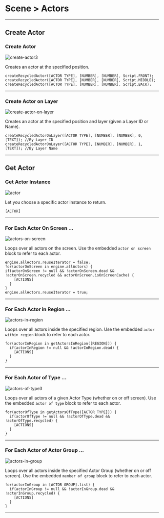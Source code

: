 # Scene > Actors

***

## Create Actor

### <a name="create-actor3"></a> Create Actor

![create-actor3](http://static.stencyl.com/pedia2/block-images/2%20-%20Scene/0%20-%20Actors/create-actor3.png)

Creates an actor at the specified position.

```
createRecycledActor([ACTOR TYPE], [NUMBER], [NUMBER], Script.FRONT);
createRecycledActor([ACTOR TYPE], [NUMBER], [NUMBER], Script.MIDDLE);
createRecycledActor([ACTOR TYPE], [NUMBER], [NUMBER], Script.BACK);
```

***

### <a name="create-actor-on-layer"></a> Create Actor on Layer

![create-actor-on-layer](http://static.stencyl.com/pedia2/block-images/2%20-%20Scene/0%20-%20Actors/create-actor-on-layer.png)

Creates an actor at the specified position and layer (given a Layer ID or Name).

```
createRecycledActorOnLayer([ACTOR TYPE], [NUMBER], [NUMBER], 0, [TEXT]); //By Layer ID
createRecycledActorOnLayer([ACTOR TYPE], [NUMBER], [NUMBER], 1, [TEXT]); //By Layer Name
```

***

## Get Actor

### <a name="actor"></a> Get Actor Instance

![actor](http://static.stencyl.com/pedia2/block-images/2%20-%20Scene/0%20-%20Actors/actor.png)

Let you choose a specific actor instance to return.

```
[ACTOR]
```

***

### <a name="actors-on-screen"></a> For Each Actor On Screen ...

![actors-on-screen](http://static.stencyl.com/pedia2/block-images/2%20-%20Scene/0%20-%20Actors/actors-on-screen.png)

Loops over all actors on the screen. Use the embedded `actor on screen` block to refer to each actor.

```
engine.allActors.reuseIterator = false;
for(actorOnScreen in engine.allActors) {
if(actorOnScreen != null && !actorOnScreen.dead && !actorOnScreen.recycled && actorOnScreen.isOnScreenCache) {
    [ACTIONS]		
  }
}
engine.allActors.reuseIterator = true;
```

***

### <a name="actors-in-region"></a> For Each Actor in Region ...

![actors-in-region](http://static.stencyl.com/pedia2/block-images/2%20-%20Scene/0%20-%20Actors/actors-in-region.png)

Loops over all actors inside the specified region. Use the embedded `actor within region` block to refer to each actor.

```
for(actorInRegion in getActorsInRegion([REGION])) {
  if(actorInRegion != null && !actorInRegion.dead) {
    [ACTIONS]
  }
}
```

***

### <a name="actors-of-type3"></a> For Each Actor of Type ...

![actors-of-type3](http://static.stencyl.com/pedia2/block-images/2%20-%20Scene/0%20-%20Actors/actors-of-type3.png)

Loops over all actors of a given Actor Type (whether on or off screen). Use the embedded `actor of type` block to refer to each actor.

```
for(actorOfType in getActorsOfType([ACTOR TYPE])) {
  if(actorOfType != null && !actorOfType.dead && !actorOfType.recycled) {
    [ACTIONS]		
  }
}
```

***

### <a name="actors-in-group"></a> For Each Actor of Actor Group ...

![actors-in-group](http://static.stencyl.com/pedia2/block-images/2%20-%20Scene/0%20-%20Actors/actors-in-group.png)

Loops over all actors inside the specified Actor Group (whether on or off screen). Use the embedded `member of group` block to refer to each actor.

```
for(actorInGroup in [ACTOR GROUP].list) {
  if(actorInGroup != null && !actorInGroup.dead && !actorInGroup.recycled) {
    [ACTIONS]
  }
}
```

***

